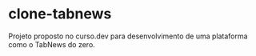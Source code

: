 # clone-tabnews

Projeto proposto no curso.dev para desenvolvimento de uma plataforma como o TabNews do zero.
